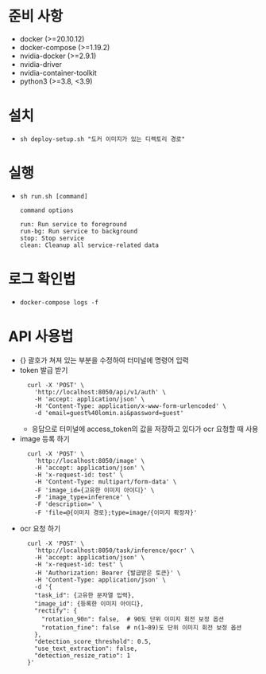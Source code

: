 # 준비 사항

- docker (>=20.10.12)
- docker-compose (>=1.19.2)
- nvidia-docker (>=2.9.1)
- nvidia-driver
- nvidia-container-toolkit
- python3 (>=3.8, <3.9)

# 설치

- `sh deploy-setup.sh "도커 이미지가 있는 디렉토리 경로"`

# 실행

- `sh run.sh [command]`

  ```
  command options

  run: Run service to foreground
  run-bg: Run service to background
  stop: Stop service
  clean: Cleanup all service-related data
  ```

# 로그 확인법

- `docker-compose logs -f`

# API 사용법

- {} 괄호가 쳐져 있는 부분을 수정하여 터미널에 명령어 입력
- token 발급 받기
  ```
    curl -X 'POST' \
      'http://localhost:8050/api/v1/auth' \
      -H 'accept: application/json' \
      -H 'Content-Type: application/x-www-form-urlencoded' \
      -d 'email=guest%40lomin.ai&password=guest'
  ```
  - 응답으로 터미널에 access_token의 값을 저장하고 있다가 ocr 요청할 때 사용
- image 등록 하기
  ```
    curl -X 'POST' \
      'http://localhost:8050/image' \
      -H 'accept: application/json' \
      -H 'x-request-id: test' \
      -H 'Content-Type: multipart/form-data' \
      -F 'image_id={고유한 이미지 아이디}' \
      -F 'image_type=inference' \
      -F 'description=' \
      -F 'file=@{이미지 경로};type=image/{이미지 확장자}'
  ```
- ocr 요청 하기
  ```
    curl -X 'POST' \
      'http://localhost:8050/task/inference/gocr' \
      -H 'accept: application/json' \
      -H 'x-request-id: test' \
      -H 'Authorization: Bearer {발급받은 토큰}' \
      -H 'Content-Type: application/json' \
      -d '{
      "task_id": {고유한 문자열 입력},
      "image_id": {등록한 이미지 아이디},
      "rectify": {
        "rotation_90n": false,  # 90도 단위 이미지 회전 보정 옵션
        "rotation_fine": false  # n(1~89)도 단위 이미지 회전 보정 옵션
      },
      "detection_score_threshold": 0.5,
      "use_text_extraction": false,
      "detection_resize_ratio": 1
    }'
  ```
